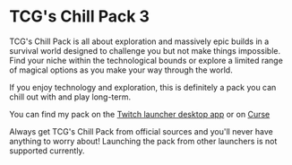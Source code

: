 # TCG's Chill Pack 3  

TCG's Chill Pack is all about exploration and massively epic builds in a survival world designed to challenge you but not make things impossible. Find your niche within the technological bounds or explore a limited range of magical options as you make your way through the world.

If you enjoy technology and exploration, this is definitely a pack you can chill out with and play long-term.  

You can find my pack on the [Twitch launcher desktop app](http://www.curse.com/) or on [Curse](https://minecraft.curseforge.com/projects/tcgs-chill-pack-3)  

Always get TCG's Chill Pack from official sources and you'll never have anything to worry about! Launching the pack from other launchers is not supported currently.
